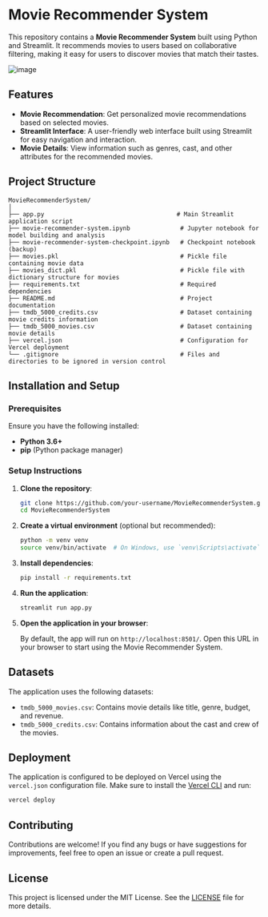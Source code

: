
# Movie Recommender System

This repository contains a **Movie Recommender System** built using Python and Streamlit. It recommends movies to users based on collaborative filtering, making it easy for users to discover movies that match their tastes.

![image](https://github.com/user-attachments/assets/478b304a-4ccf-4820-a2f5-dbe369cda688)


## Features

- **Movie Recommendation**: Get personalized movie recommendations based on selected movies.
- **Streamlit Interface**: A user-friendly web interface built using Streamlit for easy navigation and interaction.
- **Movie Details**: View information such as genres, cast, and other attributes for the recommended movies.

## Project Structure

```
MovieRecommenderSystem/
│
├── app.py                                     # Main Streamlit application script
├── movie-recommender-system.ipynb              # Jupyter notebook for model building and analysis
├── movie-recommender-system-checkpoint.ipynb   # Checkpoint notebook (backup)
├── movies.pkl                                  # Pickle file containing movie data
├── movies_dict.pkl                             # Pickle file with dictionary structure for movies
├── requirements.txt                            # Required dependencies
├── README.md                                   # Project documentation
├── tmdb_5000_credits.csv                       # Dataset containing movie credits information
├── tmdb_5000_movies.csv                        # Dataset containing movie details
├── vercel.json                                 # Configuration for Vercel deployment
└── .gitignore                                  # Files and directories to be ignored in version control
```

## Installation and Setup

### Prerequisites

Ensure you have the following installed:

- **Python 3.6+**
- **pip** (Python package manager)

### Setup Instructions

1. **Clone the repository**:

    ```bash
    git clone https://github.com/your-username/MovieRecommenderSystem.git
    cd MovieRecommenderSystem
    ```

2. **Create a virtual environment** (optional but recommended):

    ```bash
    python -m venv venv
    source venv/bin/activate  # On Windows, use `venv\Scripts\activate`
    ```

3. **Install dependencies**:

    ```bash
    pip install -r requirements.txt
    ```

4. **Run the application**:

    ```bash
    streamlit run app.py
    ```

5. **Open the application in your browser**:

   By default, the app will run on `http://localhost:8501/`. Open this URL in your browser to start using the Movie Recommender System.

## Datasets

The application uses the following datasets:

- `tmdb_5000_movies.csv`: Contains movie details like title, genre, budget, and revenue.
- `tmdb_5000_credits.csv`: Contains information about the cast and crew of the movies.

## Deployment

The application is configured to be deployed on Vercel using the `vercel.json` configuration file. Make sure to install the [Vercel CLI](https://vercel.com/docs/cli) and run:

```bash
vercel deploy
```

## Contributing

Contributions are welcome! If you find any bugs or have suggestions for improvements, feel free to open an issue or create a pull request.

## License

This project is licensed under the MIT License. See the [LICENSE](LICENSE) file for more details.
